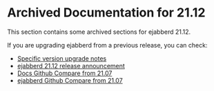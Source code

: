 # Archived Documentation for 21.12

This section contains some archived sections for ejabberd 21.12.

If you are upgrading ejabberd from a previous release, you can check:

* [Specific version upgrade notes](../../admin/upgrade/index.md#specific_version_upgrade_notes)
* [ejabberd 21.12 release announcement](https://www.process-one.net/blog/ejabberd-21-12/)
* [Docs Github Compare from 21.07](https://github.com/processone/docs.ejabberd.im/compare/21.07..21.12)
* [ejabberd Github Compare from 21.07](https://github.com/processone/ejabberd/compare/21.07..21.12)

